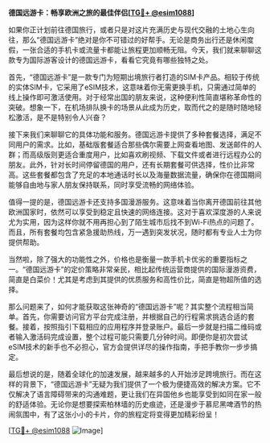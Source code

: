 **德国远游卡：畅享欧洲之旅的最佳伴侣[[TG💪+ @esim1088](https://t.me/s/esim1088)]**

如果你正计划前往德国旅行，或者只是对这片充满历史与现代交融的土地心生向往，那么“德国远游卡”绝对是你不可错过的好帮手。无论是商务出行还是休闲度假，一张合适的手机卡或流量卡都能让旅程更加顺畅无阻。今天，我们就来聊聊这款专为国际游客设计的德国远游卡，看看它究竟有哪些独特之处。

首先，“德国远游卡”是一款专门为短期出境旅行者打造的SIM卡产品。相较于传统的实体SIM卡，它采用了eSIM技术，这意味着你无需更换手机，只需通过简单的线上操作即可激活使用。对于经常出国的朋友来说，这种便利性简直堪称革命性的突破。想象一下，在机场排队换卡的场景从此成为历史，取而代之的是随时随地轻松激活，是不是特别令人兴奋？

接下来我们来聊聊它的具体功能和服务。德国远游卡提供了多种套餐选择，满足不同用户的需求。比如，基础版套餐适合那些偶尔需要上网查看地图、发送邮件的人群；而高级版则更适合重度用户，比如喜欢刷视频、下载文件或者进行远程办公的朋友。此外，针对长时间停留德国的用户，还有长期套餐可供选择，性价比非常高。这些套餐都包含了充足的本地通话时长以及海量数据流量，确保你在德国期间能够自由地与家人朋友保持联系，同时享受流畅的网络体验。

值得一提的是，德国远游卡还支持多国漫游服务。这意味着当你离开德国前往其他欧洲国家时，依然可以享受到稳定且快速的网络连接。这对于喜欢深度游的人来说尤为实用，因为这样你就不用再担心到了陌生城市后找不到Wi-Fi热点的问题了。而且，所有套餐均包含紧急援助热线，万一遇到突发状况，随时都有专业人士为你提供帮助。

当然啦，除了强大的功能性之外，价格也是衡量一款手机卡优劣的重要指标之一。“德国远游卡”的定价策略非常亲民，相比起传统运营商提供的国际漫游资费，简直是白菜价！尤其是考虑到其提供的优质服务和高性价比，简直是物超所值的选择。

那么问题来了，如何才能获取这张神奇的“德国远游卡”呢？其实整个流程相当简单。首先，你需要访问官方平台完成注册，并根据自己的行程需求挑选合适的套餐。接着，按照指引下载相应的应用程序并登录账户。最后一步就是扫描二维码或者输入激活码完成设置，整个过程可能只需要几分钟时间。即便你是初次尝试eSIM技术的新手也不必担心，官方会提供详尽的操作指南，手把手教你一步步搞定。

最后想说的是，随着全球化的加速发展，越来越多的人开始涉足跨境旅行。而在这样的背景下，“德国远游卡”无疑为我们提供了一个极为便捷高效的解决方案。它不仅解决了语言障碍带来的沟通难题，更让我们在异国他乡也能享受到如同在家一般的舒适体验。无论你是想要探索柏林墙的历史痕迹，还是漫步于慕尼黑啤酒节的热闹氛围中，有了这张小小的卡片，你的旅程定将变得更加精彩纷呈！

[[TG💪+ @esim1088](https://t.me/s/esim1088) ![Image](https://i.postimg.cc/4NQfJmqS/Snipaste-2025-05-13-00-14-12.png)]